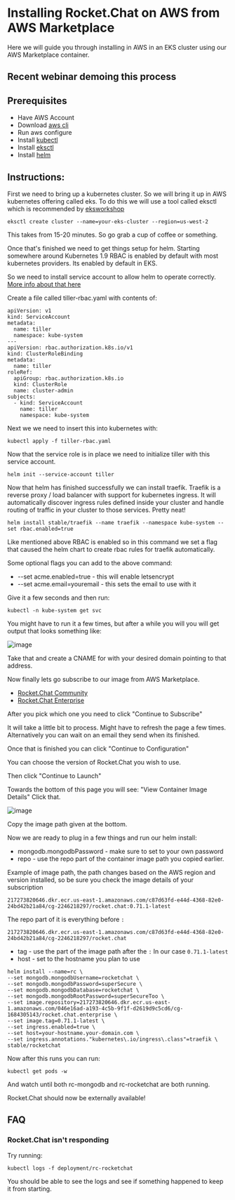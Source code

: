 # Installing Rocket.Chat on AWS from AWS Marketplace

Here we will guide you through installing in AWS in an EKS cluster using our AWS Marketplace container.

## Recent webinar demoing this process

## Prerequisites

* Have AWS Account
* Download [aws cli](https://aws.amazon.com/cli/)
* Run aws configure
* Install [kubectl](https://kubernetes.io/docs/tasks/tools/install-kubectl/#install-kubectl)
* Install [eksctl](https://eksctl.io/)
* Install [helm](https://docs.helm.sh/using_helm/#installing-helm)

## Instructions:

First we need to bring up a kubernetes cluster. So we will bring it up in AWS kubernetes offering called eks. To do this we will use a tool called eksctl which is recommended by [eksworkshop](https://eksworkshop.com/eksctl/)

```text
eksctl create cluster --name=your-eks-cluster --region=us-west-2
```

This takes from 15-20 minutes. So go grab a cup of coffee or something.

Once that's finished we need to get things setup for helm. Starting somewhere around Kubernetes 1.9 RBAC is enabled by default with most kubernetes providers. Its enabled by default in EKS.

So we need to install service account to allow helm to operate correctly. [More info about that here](https://docs.helm.sh/using_helm/#example-service-account-with-cluster-admin-role)

Create a file called tiller-rbac.yaml with contents of:

```text
apiVersion: v1
kind: ServiceAccount
metadata:
  name: tiller
  namespace: kube-system
---
apiVersion: rbac.authorization.k8s.io/v1
kind: ClusterRoleBinding
metadata:
  name: tiller
roleRef:
  apiGroup: rbac.authorization.k8s.io
  kind: ClusterRole
  name: cluster-admin
subjects:
  - kind: ServiceAccount
    name: tiller
    namespace: kube-system
```

Next we we need to insert this into kubernetes with:

```text
kubectl apply -f tiller-rbac.yaml
```

Now that the service role is in place we need to initialize tiller with this service account.

```text
helm init --service-account tiller
```

Now that helm has finished successfully we can install traefik. Traefik is a reverse proxy / load balancer with support for kubernetes ingress. It will automatically discover ingress rules defined inside your cluster and handle routing of traffic in your cluster to those services. Pretty neat!

```text
helm install stable/traefik --name traefik --namespace kube-system --set rbac.enabled=true
```

Like mentioned above RBAC is enabled so in this command we set a flag that caused the helm chart to create rbac rules for traefik automatically.

Some optional flags you can add to the above command:

* --set acme.enabled=true - this will enable letsencrypt
* --set acme.email=youremail - this sets the email to use with it

Give it a few seconds and then run:

```text
kubectl -n kube-system get svc
```

You might have to run it a few times, but after a while you will you will get output that looks something like:

![image](https://user-images.githubusercontent.com/51996/52383655-f304e000-2a3f-11e9-86bb-392c7074010c.png)

Take that and create a CNAME for with your desired domain pointing to that address.

Now finally lets go subscribe to our image from AWS Marketplace.

* [Rocket.Chat Community](https://aws.amazon.com/marketplace/pp/B07K9BKJHP?qid=1549500780099&sr=0-1&ref_=srh_res_product_title)
* [Rocket.Chat Enterprise](https://aws.amazon.com/marketplace/pp/B07K98179S?qid=1549500780099&sr=0-3&ref_=srh_res_product_title)

After you pick which one you need to click "Continue to Subscribe"

It will take a little bit to process. Might have to refresh the page a few times. Alternatively you can wait on an email they send when its finished.

Once that is finished you can click "Continue to Configuration"

You can choose the version of Rocket.Chat you wish to use.

Then click "Continue to Launch"

Towards the bottom of this page you will see: "View Container Image Details" Click that.

![image](https://user-images.githubusercontent.com/51996/52382003-3f98ed00-2a39-11e9-9a28-a4a179abd18f.png)

Copy the image path given at the bottom.

Now we are ready to plug in a few things and run our helm install:

* mongodb.mongodbPassword - make sure to set to your own password
* repo - use the repo part of the container image path you copied earlier.

Example of image path, the path changes based on the AWS region and version installed, so be sure you check the image details of your subscription

```text
217273820646.dkr.ecr.us-east-1.amazonaws.com/c87d63fd-e44d-4368-82e0-24bd42b21a84/cg-2246218297/rocket.chat:0.71.1-latest
```

The repo part of it is everything before `:`

```text
217273820646.dkr.ecr.us-east-1.amazonaws.com/c87d63fd-e44d-4368-82e0-24bd42b21a84/cg-2246218297/rocket.chat
```

* tag - use the part of the image path after the `:` In our case `0.71.1-latest`
* host - set to the hostname you plan to use

```text
helm install --name=rc \
--set mongodb.mongodbUsername=rocketchat \
--set mongodb.mongodbPassword=superSecure \
--set mongodb.mongodbDatabase=rocketchat \
--set mongodb.mongodbRootPassword=superSecureToo \
--set image.repository=217273820646.dkr.ecr.us-east-1.amazonaws.com/046e16ad-a193-4c5b-9f1f-d2619d9c5cd6/cg-1684305143/rocket.chat.enterprise \
--set image.tag=0.71.1-latest \
--set ingress.enabled=true \
--set host=your-hostname.your-domain.com \
--set ingress.annotations."kubernetes\.io/ingress\.class"=traefik \
stable/rocketchat
```

Now after this runs you can run:

```text
kubectl get pods -w
```

And watch until both rc-mongodb and rc-rocketchat are both running.

Rocket.Chat should now be externally available!

## FAQ

### Rocket.Chat isn't responding

Try running:

```text
kubectl logs -f deployment/rc-rocketchat
```

You should be able to see the logs and see if something happened to keep it from starting.

